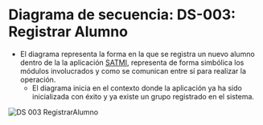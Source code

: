 # Diagrama de secuencia: DS-003: Registrar Alumno
- El diagrama representa la forma en la que se registra un nuevo alumno dentro de la la aplicación [SATMI](/Diseño/1.%20Propósito/Propósito.md), representa de forma simbólica los módulos involucrados y como se comunican entre sí para realizar la operación.
    - El diagrama inicia en el contexto donde la aplicación ya ha sido inicializada con éxito y ya existe un grupo registrado en el sistema.

![DS 003 RegistrarAlumno](https://github.com/amezcua04s/FCA-Proyecto-OO-01/assets/119078847/8b2ce012-9763-4ab7-87f1-ef365c3a123b)
    
<!--@startuml 

title DS - 003: Registrar Alumno

Usuario -> AppUI: selecciona\n"Alta Alumno"
AppUI -->
<!-- Usuario: "Ingrese datos: "
Usuario --> 
<!--AppUI: ingresaDatos()
alt Campos completos
AppUI -> DataSource: registraAlumno
DataSource -> alumnoDAO: altaAlumno\n(datosAlumno)
alumnoDAO -> alumnoDAO: nuevoAlumno
alumnoDAO -> SQLite: guardarRegistro\n(alumnoNuevo)
SQLite --> 
<!--DataSource: returnResult(alumnoNuevo)
DataSource --> 
<!--AppUI: returnResult\n(alumnoNuevo)
alt Registro exitoso
AppUI --> 
<!--Usuario: "Alumno\nregistrado"
else Registro no exitoso
AppUI --> 
<!--Usuario: "Alumno\nno registrado"
end
else Campos Incompletos
AppUI -> Usuario: "Campos\nincompletos")
end

@enduml-->
